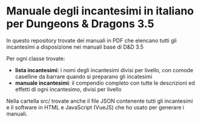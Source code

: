 # Manuale degli incantesimi in italiano per Dungeons &amp; Dragons 3.5

In questo repository trovate dei manuali in PDF che elencano tutti gli incantesimi a disposizione nei manuali base di D&D 3.5

Per ogni classe trovate:

*  **lista incantesimi**: i nomi degli incantesimi divisi per livello, con comode caselline da barrare quando si preparano gli incatesimi
*  **manuale incantesimi**: il compendio completo con tutte le descrizioni ed effetti di ogni incantesimo, divisi per livello

Nella cartella src/ trovate anche il file JSON contenente tutti gli incantesimi e il software in HTML e JavaScript (VueJS) che ho usato per generare i manuali.